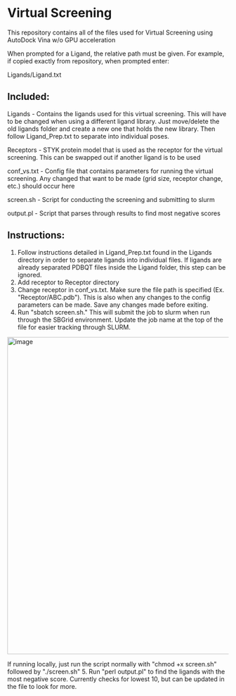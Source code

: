 # Virtual Screening

This repository contains all of the files used for Virtual Screening using AutoDock Vina w/o GPU acceleration

When prompted for a Ligand, the relative path must be given. For example, if copied exactly from repository, when prompted enter:

Ligands/Ligand.txt

## Included:

Ligands - Contains the ligands used for this virtual screening. This will have to be changed when using a different ligand library. Just move/delete the old ligands folder and create a new one that holds the new library. Then follow Ligand_Prep.txt to separate into individual poses.

Receptors - STYK protein model that is used as the receptor for the virtual screening. This can be swapped out if another ligand is to be used

conf_vs.txt - Config file that contains parameters for running the virtual screening. Any changed that want to be made (grid size, receptor change, etc.) should occur here

screen.sh - Script for conducting the screening and submitting to slurm

output.pl - Script that parses through results to find most negative scores

## Instructions:

1. Follow instructions detailed in Ligand_Prep.txt found in the Ligands directory in order to separate ligands into individual files. If ligands are already separated PDBQT files inside the Ligand folder, this step can be ignored.
2. Add receptor to Receptor directory
3. Change receptor in conf_vs.txt. Make sure the file path is specified (Ex. "Receptor/ABC.pdb"). This is also when any changes to the config parameters can be made. Save any changes made before exiting.
4. Run "sbatch screen.sh." This will submit the job to slurm when run through the SBGrid environment. Update the job name at the top of the file for easier tracking through SLURM.
<img width="721" alt="image" src="https://github.com/user-attachments/assets/07b7460a-3d44-40da-bf49-217f3ba16c22" />

   If running locally, just run the script normally with "chmod +x screen.sh" followed by "./screen.sh"
5. Run "perl output.pl" to find the ligands with the most negative score. Currently checks for lowest 10, but can be updated in the file to look for more.
